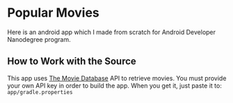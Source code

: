 # Popular Movies

Here is an android app which I made from scratch for Android Developer Nanodegree program.

## How to Work with the Source

This app uses [The Movie Database](https://www.themoviedb.org/documentation/api) API to retrieve movies.
You must provide your own API key in order to build the app. When you get it, just paste it to:
    ```
    app/gradle.properties
    ```
